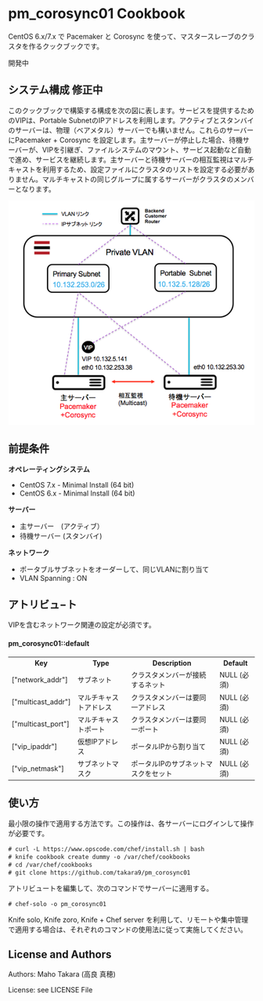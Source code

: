 pm_corosync01 Cookbook
======================
CentOS 6.x/7.x で Pacemaker と Corosync を使って、マスタースレーブのクラスタを作るクックブックです。

開発中



システム構成  修正中
------------
このクックブックで構築する構成を次の図に表します。サービスを提供するためのVIPは、Portable SubnetのIPアドレスを利用します。アクティブとスタンバイのサーバーは、物理（ベアメタル）サーバーでも構いません。これらのサーバーにPacemaker + Corosync を設定します。主サーバーが停止した場合、待機サーバーが、VIPを引継ぎ、ファイルシステムのマウント、サービス起動など自動で進め、サービスを継続します。主サーバーと待機サーバーの相互監視はマルチキャストを利用するため、設定ファイルにクラスタのリストを設定する必要がありません。マルチキャストの同じグループに属するサーバーがクラスタのメンバーとなります。

![System Configuration](doc/Pacemaker_config.png)


前提条件
------------
**オペレーティングシステム**
* CentOS 7.x - Minimal Install (64 bit) 
* CentOS 6.x - Minimal Install (64 bit) 


**サーバー**
* 主サーバー　(アクティブ）
* 待機サーバー (スタンバイ)


**ネットワーク**
* ポータブルサブネットをオーダーして、同じVLANに割り当て
* VLAN Spanning : ON 



アトリビュ−ト
------------
VIPを含むネットワーク関連の設定が必須です。

#### pm_corosync01::default
<table>
  <tr>
    <th>Key</th>
    <th>Type</th>
    <th>Description</th>
    <th>Default</th>
  </tr>
  <tr>
    <td>["network_addr"]</td>
    <td>サブネット</td>
    <td>クラスタメンバーが接続するネット</td>
    <td>NULL (必須)</td>
  </tr>
  <tr>
    <td>["multicast_addr"]</td>
    <td>マルチキャストアドレス</td>
    <td>クラスタメンバーは要同一アドレス</td>
    <td>NULL (必須)</td>
  </tr>
  <tr>
    <td>["multicast_port"]</td>
    <td>マルチキャストポート</td>
    <td>クラスタメンバーは要同一ポート</td>
    <td>NULL (必須)</td>
  </tr>
  <tr>
    <td>["vip_ipaddr"]</td>
    <td>仮想IPアドレス</td>
    <td>ポータルIPから割り当て</td>
    <td>NULL (必須)</td>
  </tr>
  <tr>
    <td>["vip_netmask"]</td>
    <td>サブネットマスク</td>
    <td>ポータルIPのサブネットマスクをセット</td>
    <td>NULL (必須)</td>
  </tr>
</table>



使い方
------------
最小限の操作で適用する方法です。この操作は、各サーバーにログインして操作が必要です。

```
# curl -L https://www.opscode.com/chef/install.sh | bash
# knife cookbook create dummy -o /var/chef/cookbooks
# cd /var/chef/cookbooks
# git clone https://github.com/takara9/pm_corosync01
```
アトリビュートを編集して、次のコマンドでサーバーに適用する。

```
# chef-solo -o pm_corosync01
```

Knife solo, Knife zoro, Knife + Chef server を利用して、リモートや集中管理で適用する場合は、それぞれのコマンドの使用法に従って実施してください。



License and Authors
-------------------

Authors: Maho Takara (高良 真穂)

License: see LICENSE File

